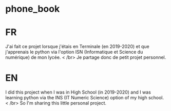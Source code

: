 # phone_book

# FR
J'ai fait ce projet lorsque j'étais en Terminale (en 2019-2020) et que j'apprenais le python via l'option ISN (Informatique et Science du numérique) de mon lycée.
< /br>
Je partage donc de petit projet personnel.

# EN

I did this project when I was in High School (in 2019-2020) and I was learning python via the INS (IT Numeric Science) option of my high school.
< /br>
So I'm sharing this little personal project.
